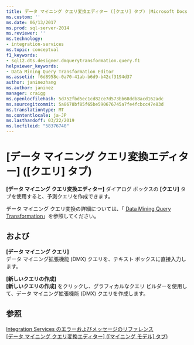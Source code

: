 ```yaml
---
title: データ マイニング クエリ変換エディター ([クエリ] タブ) |Microsoft Docs
ms.custom: ''
ms.date: 06/13/2017
ms.prod: sql-server-2014
ms.reviewer: ''
ms.technology:
- integration-services
ms.topic: conceptual
f1_keywords:
- sql12.dts.designer.dmquerytransformation.query.f1
helpviewer_keywords:
- Data Mining Query Transformation Editor
ms.assetid: f6d8958c-0a70-41ab-b6d9-b42cf3194d37
author: janinezhang
ms.author: janinez
manager: craigg
ms.openlocfilehash: 5d752fbd5ec1cd82ce7d573bb68ddb8acd162adc
ms.sourcegitcommit: 5a8678bf85f65be590676745a7fe4fcbcc47e83d
ms.translationtype: MT
ms.contentlocale: ja-JP
ms.lasthandoff: 03/22/2019
ms.locfileid: "58376740"
---
```

# <a name="data-mining-query-transformation-editor-query-tab"></a>[データ マイニング クエリ変換エディター] ([クエリ] タブ)
  **[データ マイニング クエリ変換エディター]** ダイアログ ボックスの **[クエリ]** タブを使用すると、予測クエリを作成できます。  
  
 データ マイニング クエリ変換の詳細については、「 [Data Mining Query Transformation](data-flow/transformations/data-mining-query-transformation.md)」を参照してください。  
  
## <a name="options"></a>および  
 **[データ マイニング クエリ]**  
 データ マイニング拡張機能 (DMX) クエリを、テキスト ボックスに直接入力します。  
  
 **[新しいクエリの作成]**  
 **[新しいクエリの作成]** をクリックし、グラフィカルなクエリ ビルダーを使用して、データ マイニング拡張機能 (DMX) クエリを作成します。  
  
## <a name="see-also"></a>参照  
 [Integration Services のエラーおよびメッセージのリファレンス](../../2014/integration-services/integration-services-error-and-message-reference.md)   
 [[データ マイニング クエリ変換エディター] &#40;[マイニング モデル] タブ&#41;](../../2014/integration-services/data-mining-query-transformation-editor-mining-model-tab.md)  
  
  
